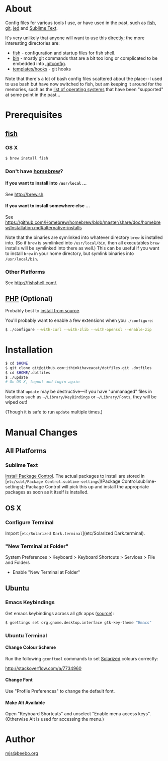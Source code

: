 # About

Config files for various tools I use, or have used in the past, such as
[fish](http://fishshell.com/), [git](http://git-scm.com/),
[jed](http://www.jedsoft.org/jed/) and [Sublime
Text](http://www.sublimetext.com/).

It's very unlikely that anyone will want to use this directly; the more
interesting directories are:

* [fish](fish) - configuration and startup files for fish shell.
* [bin](bin) - mostly git commands that are a bit too long or complicated to be
  embedded into [.gitconfig](home/.gitconfig).
* [templates/hooks](templates/hooks) - git hooks

Note that there's a lot of bash config files scattered about the place--I used
to use bash but have now switched to fish, but am keeping it around for the
memories, such as the [list of operating systems](unix) that have been
"supported" at some point in the past...

# Prerequisites

## [fish](http://fishshell.com/)

### OS X

````sh
$ brew install fish
````

### Don't have [homebrew](http://brew.sh/)?

#### If you want to install into `/usr/local` ...

See <http://brew.sh>.

#### If you want to install somewhere else ...

See <https://github.com/Homebrew/homebrew/blob/master/share/doc/homebrew/Installation.md#alternative-installs>

Note that the binaries are symlinked into whatever directory `brew` is
installed into. (So if `brew` is symlinked into `/usr/local/bin`, then
all executables `brew` installs will be symlinked into there as well.)
This can be useful if you want to install `brew` in your home
directory, but symlink binaries into `/usr/local/bin`.

### Other Platforms

See <http://fishshell.com/>.

## [PHP](http://php.net) (Optional)

Probably best to [install from source](http://php.net/downloads.php).

You'll probably want to enable a few extensions when you `./configure`:

````sh
$ ./configure --with-curl --with-zlib --with-openssl --enable-zip
````

# Installation

````sh
$ cd $HOME
$ git clone git@github.com:ithinkihaveacat/dotfiles.git .dotfiles
$ cd $HOME/.dotfiles
$ ./update
# On OS X, logout and login again
````

Note that `update` may be destructive&#8212;if you have "unmanaged" files in
locations such as `~/Library/KeyBindings` or `~/Library/Fonts`, they will be
wiped out!

(Though it is safe to run `update` multiple times.)

# Manual Changes

## All Platforms

### Sublime Text

[Install Package Control](https://sublime.wbond.net/installation). The actual
packages to install are stored in [`etc/subl/Package Control.sublime-settings`](Package Control.sublime-settings); Package Control
will pick this up and install the appropriate packages as soon as it itself is
installed.

## OS X

### Configure Terminal

Import [`etc/Solarized Dark.terminal`](etc/Solarized Dark.terminal).

### "New Terminal at Folder"

System Preferences > Keyboard > Keyboard Shortcuts > Services > File and Folders

* Enable "New Terminal at Folder"

## Ubuntu

### Emacs Keybindings

Get emacs keybindings across all gtk apps
([source](http://superuser.com/a/348609)):

````sh
$ gsettings set org.gnome.desktop.interface gtk-key-theme "Emacs"
````

### Ubuntu Terminal

#### Change Colour Scheme

Run the following `gconftool` commands to set
[Solarized](http://ethanschoonover.com/solarized) colours correctly:

<http://stackoverflow.com/a/7734960>

#### Change Font

Use "Profile Preferences" to change the default font.

#### Make Alt Available

Open "Keyboard Shortcuts" and unselect "Enable menu access keys".
(Otherwise Alt is used for accessing the menu.)

# Author

<mjs@beebo.org>
